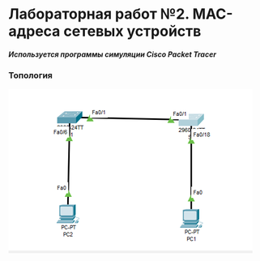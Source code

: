 # Лабораторная работ №2. MAC-адреса сетевых устройств
##### Используется программы симуляции Cisco Packet Tracer

###                                       Топология
![](https://github.com/A1exger/Network-Engineer/blob/main/Labs/Lab2/%D1%82%D0%BE%D0%BF%D0%BE%D0%BB%D0%BE%D0%B3%D0%B8%D1%8F.PNG)

